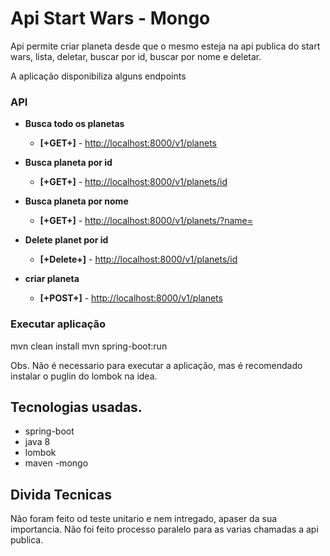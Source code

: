 # Api Start Wars - Mongo

Api permite criar planeta desde que o mesmo esteja na api publica do start wars, lista, deletar, buscar por id,
buscar por nome e deletar.


A aplicação disponibiliza alguns endpoints 


### API

 - **Busca todo os planetas**

    - **[+GET+]** -  [http://localhost:8000/v1/planets](http://localhost:8000/v1/planets)
    
 - **Busca planeta por id**
 
     - **[+GET+]** -  [http://localhost:8000/v1/planets/id](http://localhost:8000/v1/planets/id)
     
 - **Busca planeta por nome**
 
     - **[+GET+]** -  [http://localhost:8000/v1/planets/?name=](http://localhost:8000/v1/planets/?name=)     
        
    
- **Delete planet por id**
    
    - **[+Delete+]** - [http://localhost:8000/v1/planets/id](http://localhost:8000/v1/planets/id])
    
- **criar  planeta**  
    
    - **[+POST+]** - [http://localhost:8000/v1/planets](http://localhost:8000/v1/planets/)
    
    

### Executar aplicação

mvn clean install
mvn spring-boot:run

Obs. Não é necessario para executar a aplicação, mas é recomendado instalar o puglin do lombok na idea.

## Tecnologias usadas.

- spring-boot
- java 8
- lombok
- maven
-mongo


## Divida Tecnicas

Não foram feito od teste unitario e nem intregado, apaser da sua importancia.
Não foi feito processo paralelo para as varias chamadas a api publica.




